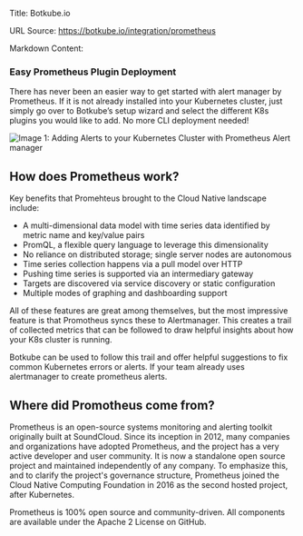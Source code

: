 Title: Botkube.io

URL Source: https://botkube.io/integration/prometheus

Markdown Content:
### Easy Prometheus Plugin Deployment

There has never been an easier way to get started with alert manager by Prometheus. If it is not already installed into your Kubernetes cluster, just simply go over to Botkube’s setup wizard and select the different K8s plugins you would like to add. No more CLI deployment needed!

![Image 1: Adding Alerts to your Kubernetes Cluster with Prometheus Alert manager ](https://cdn.prod.website-files.com/634fabb21508d6c9db9bc46f/6549321f3ab68ce0bef6a1a0_POEEPnLdeD8pzH-pcTbUwkuHvE46ilC2nSw5zPvp4f1DuxdIBV3hbRC-hBnuEAYpCS7UzSU2bpsNdmWXFGIot6nhEtZskDiPOP7K7er6bOy4-1p2AKkjcJYNaYaGHClmW5rrmFsd8rzXLO6MIFJabZg.png)

How does Prometheus work?
-------------------------

Key benefits that Promehteus brought to the Cloud Native landscape include:

*   A multi-dimensional data model with time series data identified by metric name and key/value pairs
*   PromQL, a flexible query language to leverage this dimensionality
*   No reliance on distributed storage; single server nodes are autonomous
*   Time series collection happens via a pull model over HTTP
*   Pushing time series is supported via an intermediary gateway
*   Targets are discovered via service discovery or static configuration
*   Multiple modes of graphing and dashboarding support

All of these features are great among themselves, but the most impressive feature is that Promotheus syncs these to Alertmanager. This creates a trail of collected metrics that can be followed to draw helpful insights about how your K8s cluster is running.

Botkube can be used to follow this trail and offer helpful suggestions to fix common Kubernetes errors or alerts. If your team already uses alertmanager to create prometheus alerts.

Where did Promotheus come from?
-------------------------------

Prometheus is an open-source systems monitoring and alerting toolkit originally built at SoundCloud. Since its inception in 2012, many companies and organizations have adopted Prometheus, and the project has a very active developer and user community. It is now a standalone open source project and maintained independently of any company. To emphasize this, and to clarify the project's governance structure, Prometheus joined the Cloud Native Computing Foundation in 2016 as the second hosted project, after Kubernetes.

Prometheus is 100% open source and community-driven. All components are available under the Apache 2 License on GitHub.
